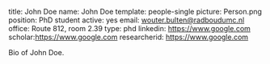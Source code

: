 title: John Doe
name: John Doe
template: people-single
picture: Person.png
position: PhD student
active: yes
email: wouter.bulten@radboudumc.nl
office: Route 812, room 2.39
type: phd
linkedin: https://www.google.com
scholar:https://www.google.com
researcherid: https://www.google.com

Bio of John Doe.
